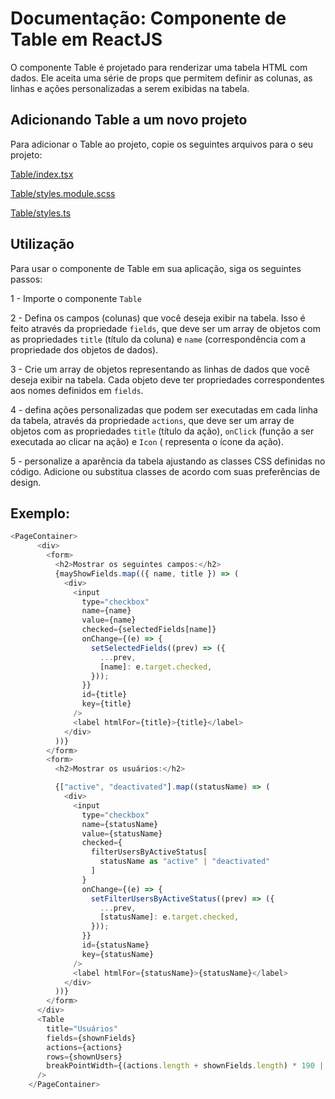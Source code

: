 # Documentação: Componente de Table em ReactJS

O componente Table é projetado para renderizar uma tabela HTML com dados. Ele aceita uma série de props que permitem definir as colunas, as linhas e ações personalizadas a serem exibidas na tabela.

## Adicionando Table a um novo projeto

Para adicionar o Table ao projeto, copie os seguintes arquivos para o seu projeto:

[Table/index.tsx](https://github.com/StructCE/our-react-components/blob/main/src/components/Table/index.tsx)

[Table/styles.module.scss](https://github.com/StructCE/our-react-components/blob/main/src/components/Table/styles.module.scss)

[Table/styles.ts](https://github.com/StructCE/our-react-components/blob/main/src/components/Table/styles.ts)


## Utilização 

Para usar o componente de Table em sua aplicação, siga os seguintes passos:

1 - Importe o componente `Table`

2 - Defina os campos (colunas) que você deseja exibir na tabela. Isso é feito através da propriedade `fields`, que deve ser um array de objetos com as propriedades `title` (título da coluna) e `name` (correspondência com a propriedade dos objetos de dados).

3 - Crie um array de objetos representando as linhas de dados que você deseja exibir na tabela. Cada objeto deve ter propriedades correspondentes aos nomes definidos em `fields`.

4 - defina ações personalizadas que podem ser executadas em cada linha da tabela, através da propriedade `actions`, que deve ser um array de objetos com as propriedades `title` (título da ação), `onClick` (função a ser executada ao clicar na ação) e `Icon` ( representa o ícone da ação).

5 - personalize a aparência da tabela ajustando as classes CSS definidas no código. Adicione ou substitua classes de acordo com suas preferências de design.

## Exemplo:

```js
<PageContainer>
      <div>
        <form>
          <h2>Mostrar os seguintes campos:</h2>
          {mayShowFields.map(({ name, title }) => (
            <div>
              <input
                type="checkbox"
                name={name}
                value={name}
                checked={selectedFields[name]}
                onChange={(e) => {
                  setSelectedFields((prev) => ({
                    ...prev,
                    [name]: e.target.checked,
                  }));
                }}
                id={title}
                key={title}
              />
              <label htmlFor={title}>{title}</label>
            </div>
          ))}
        </form>
        <form>
          <h2>Mostrar os usuários:</h2>

          {["active", "deactivated"].map((statusName) => (
            <div>
              <input
                type="checkbox"
                name={statusName}
                value={statusName}
                checked={
                  filterUsersByActiveStatus[
                    statusName as "active" | "deactivated"
                  ]
                }
                onChange={(e) => {
                  setFilterUsersByActiveStatus((prev) => ({
                    ...prev,
                    [statusName]: e.target.checked,
                  }));
                }}
                id={statusName}
                key={statusName}
              />
              <label htmlFor={statusName}>{statusName}</label>
            </div>
          ))}
        </form>
      </div>
      <Table
        title="Usuários"
        fields={shownFields}
        actions={actions}
        rows={shownUsers}
        breakPointWidth={(actions.length + shownFields.length) * 190 || 900}
      />
    </PageContainer>


